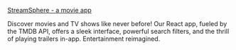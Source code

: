 [StreamSphere - a movie app](https://stream-sphere-phi.vercel.app/)

Discover movies and TV shows like never before! Our React app, fueled by the TMDB API, offers a sleek interface, powerful search filters, and the thrill of playing trailers in-app. Entertainment reimagined.
